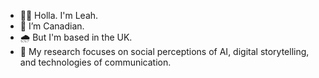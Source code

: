 - 🙋‍♀️ Holla. I'm Leah.
- 🍁 I’m Canadian.
- 🌧️ But I'm based in the UK.
- 🤖 My research focuses on social perceptions of AI, digital storytelling, and technologies of communication.

<!---
lrhenrickson/lrhenrickson is a ✨ special ✨ repository because its `README.md` (this file) appears on your GitHub profile.
You can click the Preview link to take a look at your changes.
--->
